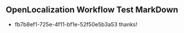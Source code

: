 ## OpenLocalization Workflow Test MarkDown
* fb7b8ef1-725e-4f11-bf1e-52f50e5b3a53 thanks!

<!--HONumber=Jul16_HO3-->


